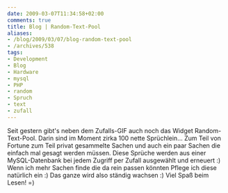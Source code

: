 ```yaml
---
date: 2009-03-07T11:34:58+02:00
comments: true
title: Blog | Random-Text-Pool
aliases:
- /blog/2009/03/07/blog-random-text-pool
- /archives/538
tags:
- Development
- Blog
- Hardware
- mysql
- PHP
- random
- Spruch
- text
- zufall
---
```


Seit gestern gibt's neben dem Zufalls-GIF auch noch das Widget
Random-Text-Pool. Darin sind im Moment zirka 100 nette Sprüchlein... Zum
Teil von Fortune zum Teil privat gesammelte Sachen und auch ein paar Sachen
die einfach mal gesagt werden müssen. Diese Sprüche werden aus einer
MySQL-Datenbank bei jedem Zugriff per Zufall ausgewählt und erneuert :)
Wenn ich mehr Sachen finde die da rein passen könnten Pflege ich diese
natürlich ein :)  Das ganze wird also ständig wachsen :) Viel Spaß beim
Lesen! =)
